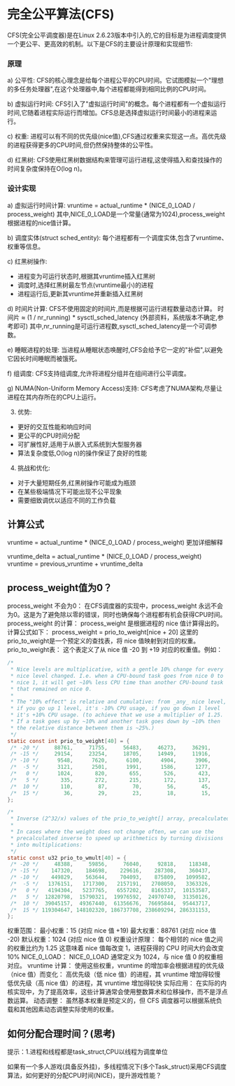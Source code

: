 # 完全公平算法(CFS)

CFS(完全公平调度器)是在Linux 2.6.23版本中引入的,它的目标是为进程调度提供一个更公平、更高效的机制。以下是CFS的主要设计原理和实现细节:

### 原理

a) 公平性: CFS的核心理念是给每个进程公平的CPU时间。它试图模拟一个"理想的多任务处理器",在这个处理器中,每个进程都能得到相同比例的CPU时间。

b) 虚拟运行时间: CFS引入了"虚拟运行时间"的概念。每个进程都有一个虚拟运行时间,它随着进程实际运行而增加。CFS总是选择虚拟运行时间最小的进程来运行。

c) 权重: 进程可以有不同的优先级(nice值),CFS通过权重来实现这一点。高优先级的进程获得更多的CPU时间,但仍然保持整体的公平性。

d) 红黑树: CFS使用红黑树数据结构来管理可运行进程,这使得插入和查找操作的时间复杂度保持在O(log n)。

### 设计实现

a) 虚拟运行时间计算:
vruntime = actual\_runtime \* (NICE\_0\_LOAD / process\_weight)
其中,NICE\_0\_LOAD是一个常量(通常为1024),process\_weight根据进程的nice值计算。

b) 调度实体(struct sched\_entity):
每个进程都有一个调度实体,包含了vruntime、权重等信息。

c) 红黑树操作:

* 进程变为可运行状态时,根据其vruntime插入红黑树
* 调度时,选择红黑树最左节点(vruntime最小)的进程
* 进程运行后,更新其vruntime并重新插入红黑树

d) 时间片计算:
CFS不使用固定的时间片,而是根据可运行进程数量动态计算。
时间片 ≈ (1 / nr\_running) \* sysctl\_sched\_latency (外部资料，系统版本不确定,参考即可)
其中,nr\_running是可运行进程数,sysctl\_sched\_latency是一个可调参数。

e) 睡眠进程的处理:
当进程从睡眠状态唤醒时,CFS会给予它一定的"补偿",以避免它因长时间睡眠而被饿死。

f) 组调度:
CFS支持组调度,允许将进程分组并在组间进行公平调度。

g) NUMA(Non-Uniform Memory Access)支持:
CFS考虑了NUMA架构,尽量让进程在其内存所在的CPU上运行。

3. 优势:

* 更好的交互性能和响应时间
* 更公平的CPU时间分配
* 可扩展性好,适用于从嵌入式系统到大型服务器
* 算法复杂度低,O(log n)的操作保证了良好的性能

4. 挑战和优化:

* 对于大量短期任务,红黑树操作可能成为瓶颈
* 在某些极端情况下可能出现不公平现象
* 需要细致调优以适应不同的工作负载

## 计算公式

vruntime = actual\_runtime \* (NICE\_0\_LOAD / process\_weight)  更加详细解释

vruntime\_delta = actual\_runtime \* (NICE\_0\_LOAD / process\_weight)
vruntime = previous\_vruntime + vruntime\_delta

## process_weight值为0？

process_weight 不会为0：
在CFS调度器的实现中，process_weight 永远不会为0。这是为了避免除以零的错误，同时也确保每个进程都有机会获得CPU时间。
process_weight 的计算：
process_weight 是根据进程的 nice 值计算得出的。计算公式如下： process_weight = prio_to_weight[nice + 20] 这里的 prio_to_weight是一个预定义的查找表，将 nice 值映射到对应的权重。
prio_to_weight表：
这个表定义了从 nice 值 -20 到 +19 对应的权重值。例如：

```c
/*
 * Nice levels are multiplicative, with a gentle 10% change for every
 * nice level changed. I.e. when a CPU-bound task goes from nice 0 to
 * nice 1, it will get ~10% less CPU time than another CPU-bound task
 * that remained on nice 0.
 *
 * The "10% effect" is relative and cumulative: from _any_ nice level,
 * if you go up 1 level, it's -10% CPU usage, if you go down 1 level
 * it's +10% CPU usage. (to achieve that we use a multiplier of 1.25.
 * If a task goes up by ~10% and another task goes down by ~10% then
 * the relative distance between them is ~25%.)
 */
static const int prio_to_weight[40] = {
 /* -20 */     88761,     71755,     56483,     46273,     36291,
 /* -15 */     29154,     23254,     18705,     14949,     11916,
 /* -10 */      9548,      7620,      6100,      4904,      3906,
 /*  -5 */      3121,      2501,      1991,      1586,      1277,
 /*   0 */      1024,       820,       655,       526,       423,
 /*   5 */       335,       272,       215,       172,       137,
 /*  10 */       110,        87,        70,        56,        45,
 /*  15 */        36,        29,        23,        18,        15,
};

/*
 * Inverse (2^32/x) values of the prio_to_weight[] array, precalculated.
 *
 * In cases where the weight does not change often, we can use the
 * precalculated inverse to speed up arithmetics by turning divisions
 * into multiplications:
 */
static const u32 prio_to_wmult[40] = {
 /* -20 */     48388,     59856,     76040,     92818,    118348,
 /* -15 */    147320,    184698,    229616,    287308,    360437,
 /* -10 */    449829,    563644,    704093,    875809,   1099582,
 /*  -5 */   1376151,   1717300,   2157191,   2708050,   3363326,
 /*   0 */   4194304,   5237765,   6557202,   8165337,  10153587,
 /*   5 */  12820798,  15790321,  19976592,  24970740,  31350126,
 /*  10 */  39045157,  49367440,  61356676,  76695844,  95443717,
 /*  15 */ 119304647, 148102320, 186737708, 238609294, 286331153,
};
```

权重范围：
最小权重：15 (对应 nice 值 +19)
最大权重：88761 (对应 nice 值 -20)
默认权重：1024 (对应 nice 值 0)
权重设计原理：
每个相邻的 nice 值之间的权重比约为 1.25
这意味着 nice 值每改变 1，进程获得的 CPU 时间大约会改变 10%
NICE_0_LOAD：
NICE_0_LOAD 通常定义为 1024，与 nice 值 0 的权重相对应。
vruntime 计算：
使用这些权重，vruntime 的增加率会根据进程的优先级（nice 值）而变化：
高优先级（低 nice 值）的进程，其 vruntime 增加得较慢
低优先级（高 nice 值）的进程，其 vruntime 增加得较快
实际应用：
在实际的内核实现中，为了提高效率，这些计算通常会使用整数算术和位移操作，而不是浮点数运算。
动态调整：
虽然基本权重是预定义的，但 CFS 调度器可以根据系统负载和其他因素动态调整实际使用的权重。

## 如何分配合理时间？(思考)

提示：1.进程和线程都是task_struct,CPU以线程为调度单位

如果有一个多人游戏(具备反外挂)，多线程情况下(多个Task_struct)采用CFS调度算法，如何更好的分配CPU时间(NICE)，提升游戏性能？
